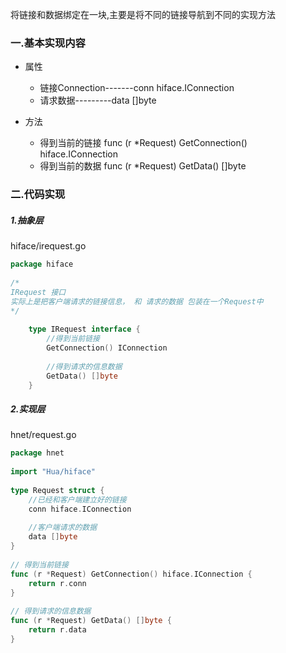 将链接和数据绑定在一块,主要是将不同的链接导航到不同的实现方法
### 一.基本实现内容
* 属性
	* 链接Connection-------conn hiface.IConnection  
	* 请求数据---------data []byte  

* 方法
	* 得到当前的链接 func (r *Request) GetConnection() hiface.IConnection 
	* 得到当前的数据 func (r *Request) GetData() []byte 


### 二.代码实现
##### 1.抽象层
hiface/irequest.go
```go
package hiface  
  
/*  
IRequest 接口  
实际上是把客户端请求的链接信息， 和 请求的数据 包装在一个Request中  
*/  
  
	type IRequest interface {  
		//得到当前链接  
		GetConnection() IConnection  
		  
		//得到请求的信息数据  
		GetData() []byte  
	}
```

##### 2.实现层
hnet/request.go
```go
package hnet  
  
import "Hua/hiface"  
  
type Request struct {  
	//已经和客户端建立好的链接  
	conn hiface.IConnection  
	  
	//客户端请求的数据  
	data []byte  
}  
  
// 得到当前链接  
func (r *Request) GetConnection() hiface.IConnection {  
	return r.conn  
}  
  
// 得到请求的信息数据  
func (r *Request) GetData() []byte {  
	return r.data  
}
```
